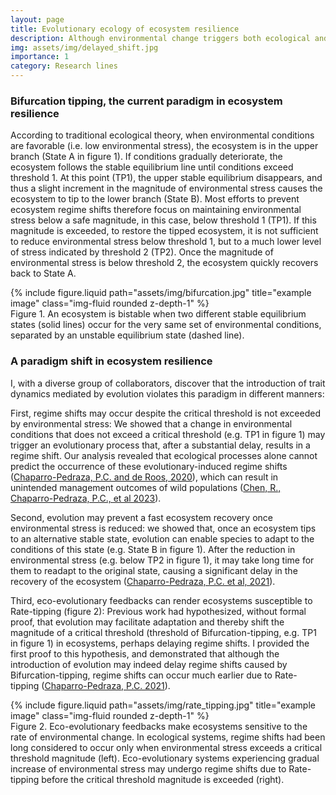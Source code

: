 ```yaml
---
layout: page
title: Evolutionary ecology of ecosystem resilience
description: Although environmental change triggers both ecological and evolutionary responses, the framework used to assess ecosystem resilience has lacked the evolutionary component thus far. To contribute towards the closure of this gap, I have developed the first generation of models that include evolutionary processes.
img: assets/img/delayed_shift.jpg
importance: 1
category: Research lines
---
```


### Bifurcation tipping, the current paradigm in ecosystem resilience

According to traditional ecological theory, when environmental conditions are favorable (i.e. low environmental stress), the ecosystem is in the upper branch (State A in figure 1). If conditions gradually deteriorate, the ecosystem follows the stable equilibrium line until conditions exceed threshold 1. At this point (TP1), the upper stable equilibrium disappears, and thus a slight increment in the magnitude of environmental stress causes the ecosystem to tip to the lower branch (State B). Most efforts to prevent ecosystem regime shifts therefore focus on maintaining environmental stress below a safe magnitude, in this case, below threshold 1 (TP1). If this magnitude is exceeded, to restore the tipped ecosystem, it is not sufficient to reduce environmental stress below threshold 1, but to a much lower level of stress indicated by threshold 2 (TP2). Once the magnitude of environmental stress is below threshold 2, the ecosystem quickly recovers back to State A.

<div class="row">
    <div class="col-sm mt-3 mt-md-0">
        {% include figure.liquid path="assets/img/bifurcation.jpg" title="example image" class="img-fluid rounded z-depth-1" %}
    </div>
</div>
<div class="caption">
    Figure 1. An ecosystem is bistable when two different stable equilibrium states (solid lines) occur for the very same set of environmental conditions, separated by an unstable equilibrium state (dashed line).
</div>

### A paradigm shift in ecosystem resilience

I, with a diverse group of collaborators, discover that the introduction of trait dynamics mediated by evolution violates this paradigm in different manners:

First, regime shifts may occur despite the critical threshold is not exceeded by environmental stress: We showed that a change in environmental conditions that does not exceed a critical threshold (e.g. TP1 in figure 1) may trigger an evolutionary process that, after a substantial delay, results in a regime shift. Our analysis revealed that ecological processes alone cannot predict the occurrence of these evolutionary-induced regime shifts (<a href="https://doi.org/10.1038/s41559-020-1110-0">Chaparro-Pedraza, P.C. and de Roos, 2020</a>), which can result in unintended management outcomes of wild populations (<a href="https://doi.org/10.1073/pnas.2307529120">Chen, R., Chaparro-Pedraza, P.C., et al 2023</a>).

Second, evolution may prevent a fast ecosystem recovery once environmental stress is reduced: we showed that, once an ecosystem tips to an alternative stable state, evolution can enable species to adapt to the conditions of this state (e.g. State B in figure 1). After the reduction in environmental stress (e.g. below TP2 in figure 1), it may take long time for them to readapt to the original state, causing a significant delay in the recovery of the ecosystem (<a href="https://doi.org/10.1086/716929">Chaparro-Pedraza, P.C. et al, 2021</a>).

Third, eco-evolutionary feedbacks can render ecosystems susceptible to Rate-tipping (figure 2): Previous work had hypothesized, without formal proof, that evolution may facilitate adaptation and thereby shift the magnitude of a critical threshold (threshold of Bifurcation-tipping, e.g. TP1 in figure 1) in ecosystems, perhaps delaying regime shifts. I provided the first proof to this hypothesis, and demonstrated that although the introduction of evolution may indeed delay regime shifts caused by Bifurcation-tipping, regime shifts can occur much earlier due to Rate-tipping (<a href="https://doi.org/10.1098/rspb.2021.1192">Chaparro-Pedraza, P.C. 2021</a>).

<div class="row">
    <div class="col-sm mt-3 mt-md-0">
        {% include figure.liquid path="assets/img/rate_tipping.jpg" title="example image" class="img-fluid rounded z-depth-1" %}
    </div>
</div>
<div class="caption">
    Figure 2. Eco-evolutionary feedbacks make ecosystems sensitive to the rate of environmental change. In ecological systems, regime shifts had been long considered to occur only when environmental stress exceeds a critical threshold magnitude (left). Eco-evolutionary systems experiencing gradual increase of environmental stress may undergo regime shifts due to Rate-tipping before the critical threshold magnitude is exceeded (right).
</div>

